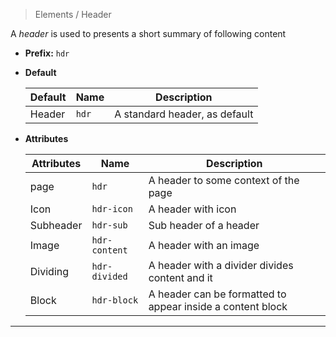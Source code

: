 > Elements / Header

A *header* is used to presents a short summary of following content

* **Prefix:** `hdr`
* **Default**

    | Default | Name | Description |
    |---|---|---|
    | Header | `hdr` | A standard header, as default |

* **Attributes**

    | Attributes | Name | Description |
    |---|---|---|
    | page | `hdr` | A header to some context of the page |
    | Icon | `hdr-icon` | A header with icon |
    | Subheader | `hdr-sub` | Sub header of a header |
    | Image | `hdr-content` | A header with an image |
    | Dividing | `hdr-divided` | A header with a divider divides content and it |
    | Block | `hdr-block` | A header can be formatted to appear inside a content block |
   

---